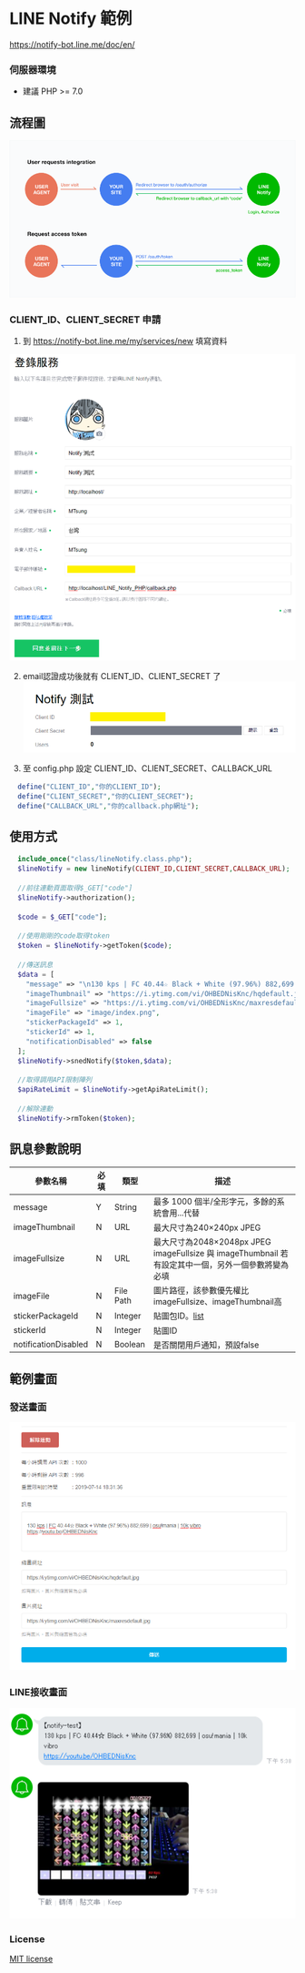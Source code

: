 # LINE Notify 範例
https://notify-bot.line.me/doc/en/

### 伺服器環境
* 建議 PHP >= 7.0

## 流程圖
![](https://raw.githubusercontent.com/MTsung/LINE_Notify_PHP/master/image/process%20chart.png)

### CLIENT_ID、CLIENT_SECRET 申請
1. 到 https://notify-bot.line.me/my/services/new 填寫資料

![](https://raw.githubusercontent.com/MTsung/LINE_Notify_PHP/master/image/step1.png)

2. email認證成功後就有 CLIENT_ID、CLIENT_SECRET 了
![](https://raw.githubusercontent.com/MTsung/LINE_Notify_PHP/master/image/step2.png)

3. 至 config.php 設定 CLIENT_ID、CLIENT_SECRET、CALLBACK_URL
```php
  define("CLIENT_ID","你的CLIENT_ID");
  define("CLIENT_SECRET","你的CLIENT_SECRET");
  define("CALLBACK_URL","你的callback.php網址");
```

## 使用方式
````php
  include_once("class/lineNotify.class.php");
  $lineNotify = new lineNotify(CLIENT_ID,CLIENT_SECRET,CALLBACK_URL);
  
  //前往連動頁面取得$_GET["code"]
  $lineNotify->authorization();
  
  $code = $_GET["code"];

  //使用剛剛的code取得token
  $token = $lineNotify->getToken($code);
  
  //傳送訊息
  $data = [
    "message" => "\n130 kps | FC 40.44☆ Black + White (97.96%) 882,699 | osu!mania | 10k vibro\nhttps://youtu.be/OHBEDNisKnc",
    "imageThumbnail" => "https://i.ytimg.com/vi/OHBEDNisKnc/hqdefault.jpg",
    "imageFullsize" => "https://i.ytimg.com/vi/OHBEDNisKnc/maxresdefault.jpg",
    "imageFile" => "image/index.png",
    "stickerPackageId" => 1,
    "stickerId" => 1,
    "notificationDisabled" => false
  ];
  $lineNotify->snedNotify($token,$data);
  
  //取得調用API限制陣列
  $apiRateLimit = $lineNotify->getApiRateLimit();
    
  //解除連動
  $lineNotify->rmToken($token);
````

## 訊息參數說明

| 參數名稱              | 必填 | 類型      | 描述                                                                                                    |
|----------------------|------|-----------|---------------------------------------------------------------------------------------------------------|
| message              | Y    | String    | 最多 1000 個半/全形字元，多餘的系統會用...代替                                                                                  |
| imageThumbnail       | N    | URL       | 最大尺寸為240×240px JPEG                                                                                |
| imageFullsize        | N    | URL       | 最大尺寸為2048×2048px JPEG<br> imageFullsize 與 imageThumbnail 若有設定其中一個，另外一個參數將變為必填     |
| imageFile            | N    | File Path | 圖片路徑，該參數優先權比imageFullsize、imageThumbnail高                                                    |
| stickerPackageId     | N    | Integer   | 貼圖包ID。[list](https://devdocs.line.me/files/sticker_list.pdf)                                         |
| stickerId            | N    | Integer   | 貼圖ID                                                                                                  |
| notificationDisabled | N    | Boolean   | 是否關閉用戶通知，預設false                                                                               |


## 範例畫面
### 發送畫面
![](https://raw.githubusercontent.com/MTsung/LINE_Notify_PHP/master/image/index.png)

### LINE接收畫面
![](https://raw.githubusercontent.com/MTsung/LINE_Notify_PHP/master/image/line.png)

### License
[MIT license](https://opensource.org/licenses/MIT)
